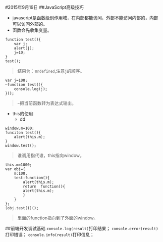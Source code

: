 #2015年9月19日
##JavaScript高级技巧
 - javascript是函数级别作用域，在内部都能访问，外部不能访问内部的，内部可以访问外部的。
 - 函数会先收集变量。

```
function test(){
	var j;
	alert(j);
	j=10;
}
test();
```
>结果为：`Undefined`,注意`j`的顺序。


```
var j=100;
~function test(){
	console.log(j);
}();
```
>`~`把当前函数转为表达式输出。

- this的使用
	 - dd

```
window.m=100;
funciton test(){
	alert(this.m);
}
window.test();

```
>谁调用指代谁，this指向window。



```
this.m=1000;
var obj={
	m:100,
	test:function(){
		alert(this.m);
		return  function(){
		alert(this.m);
		}
	}
};
(obj.test())();

```
>里面的function指向到了外面的window。

##前端开发调试基础
`console.log(result)`打印结果；
`console.error(result)`打印错误；
`console.info(result)`打印信息；


